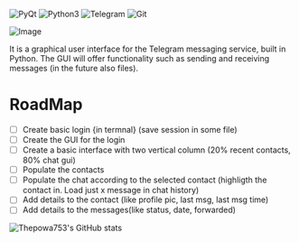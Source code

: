 ![PyQt](https://img.shields.io/badge/Qt-%23217346.svg?style=for-the-badge&logo=Qt&logoColor=white) ![Python3](https://img.shields.io/badge/python-3670A0?style=for-the-badge&logo=python&logoColor=ffdd54) ![Telegram](https://img.shields.io/badge/Telegram-2CA5E0?style=for-the-badge&logo=telegram&logoColor=white) ![Git](https://img.shields.io/badge/git-%23F05033.svg?style=for-the-badge&logo=git&logoColor=white)

![Image](https://user-images.githubusercontent.com/44495483/230045490-a64d60f3-7cd4-46d8-8827-2c90c237b6a9.png)


It is a graphical user interface for the Telegram messaging service, built in Python. 
The GUI will offer functionality such as sending and receiving messages (in the future also files).

# RoadMap
- [ ] Create basic login {in termnal} (save session in some file)
- [ ] Create the GUI for the login
- [ ] Create a basic interface with two vertical column (20% recent contacts, 80% chat gui)
- [ ] Populate the contacts
- [ ] Populate the chat according to the selected contact (highligth the contact in. Load just x message in chat history)
- [ ] Add details to the contact (like profile pic, last msg, last msg time)
- [ ] Add details to the messages(like status, date, forwarded)

![Thepowa753's GitHub stats](https://github-readme-stats.vercel.app/api?username=Thepowa753&show_icons=true&theme=tokyonight)
